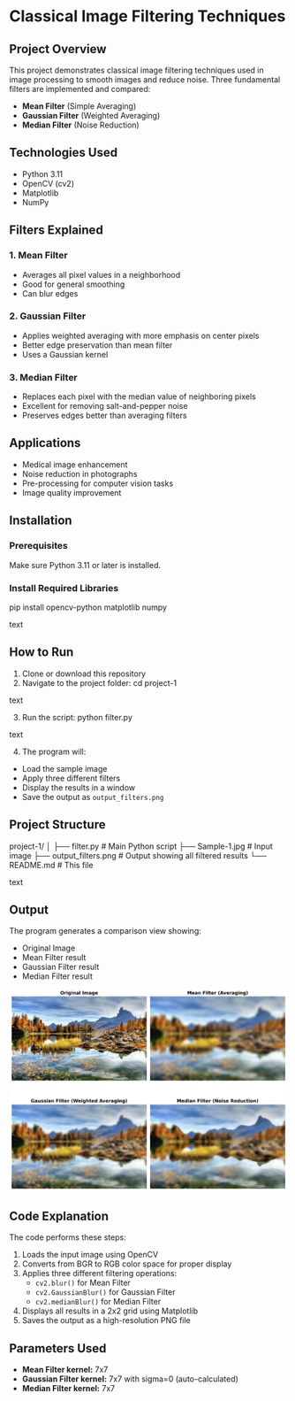 # Classical Image Filtering Techniques

## Project Overview
This project demonstrates classical image filtering techniques used in image processing to smooth images and reduce noise. Three fundamental filters are implemented and compared:

- **Mean Filter** (Simple Averaging)
- **Gaussian Filter** (Weighted Averaging)
- **Median Filter** (Noise Reduction)

## Technologies Used
- Python 3.11
- OpenCV (cv2)
- Matplotlib
- NumPy

## Filters Explained

### 1. Mean Filter
- Averages all pixel values in a neighborhood
- Good for general smoothing
- Can blur edges

### 2. Gaussian Filter
- Applies weighted averaging with more emphasis on center pixels
- Better edge preservation than mean filter
- Uses a Gaussian kernel

### 3. Median Filter
- Replaces each pixel with the median value of neighboring pixels
- Excellent for removing salt-and-pepper noise
- Preserves edges better than averaging filters

## Applications
- Medical image enhancement
- Noise reduction in photographs
- Pre-processing for computer vision tasks
- Image quality improvement

## Installation

### Prerequisites
Make sure Python 3.11 or later is installed.

### Install Required Libraries
pip install opencv-python matplotlib numpy

text

## How to Run

1. Clone or download this repository
2. Navigate to the project folder:
cd project-1

text

3. Run the script:
python filter.py

text

4. The program will:
- Load the sample image
- Apply three different filters
- Display the results in a window
- Save the output as `output_filters.png`

## Project Structure
project-1/
│
├── filter.py # Main Python script
├── Sample-1.jpg # Input image
├── output_filters.png # Output showing all filtered results
└── README.md # This file

text

## Output
The program generates a comparison view showing:
- Original Image
- Mean Filter result
- Gaussian Filter result
- Median Filter result

![Output](output_filters.png)

## Code Explanation

The code performs these steps:
1. Loads the input image using OpenCV
2. Converts from BGR to RGB color space for proper display
3. Applies three different filtering operations:
   - `cv2.blur()` for Mean Filter
   - `cv2.GaussianBlur()` for Gaussian Filter
   - `cv2.medianBlur()` for Median Filter
4. Displays all results in a 2x2 grid using Matplotlib
5. Saves the output as a high-resolution PNG file

## Parameters Used
- **Mean Filter kernel:** 7x7
- **Gaussian Filter kernel:** 7x7 with sigma=0 (auto-calculated)
- **Median Filter kernel:** 7x7
